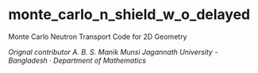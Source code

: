 # monte_carlo_n_shield_w_o_delayed
Monte Carlo Neutron Transport Code for 2D Geometry 

*Orignal contributor
A. B. S. Manik Munsi
Jagannath University - Bangladesh · Department of Mathematics*
